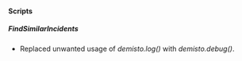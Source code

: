 
#### Scripts
##### FindSimilarIncidents
- Replaced unwanted usage of *demisto.log()* with *demisto.debug()*.


